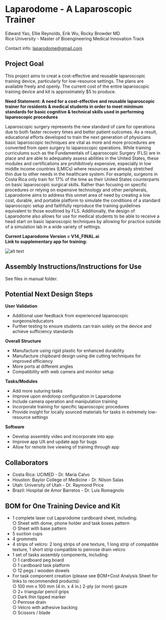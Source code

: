 
# **Laparodome - A Laparoscopic Trainer**  

Edward Yao, Ellie Reynolds, Erik Wu, Rocky Browder MD  
Rice University - Master of Bioengineering Medical Innovation Track  

Contact info: laparodome@gmail.com

## **Project Goal**
This project aims to creat a cost-effective and reusable laparoscopic training device, particularly for low-resource settings. The plans are available freely and openly. The current cost of the entire laparoscopic training device and kit is approximately $5 to produce. 

**Need Statement: A need for a cost-effective and reusable laparoscopic trainer for residents & medical students in order to meet minimum standards for basic cognitive & technical skills used in performing laparoscopic procedures**

Laparoscopic surgery represents the new standard of care for operations due to both faster recovery times and better patient outcomes. As a result, educational efforts developed to train the next generation of physicians basic laparoscopic techniques are vital as more and more procedures are converted from open surgery to laparoscopic operations. While training curriculums such as the Fundamentals of Laparoscopic Surgery (FLS) are in place and are able to adequately assess abilities in the United States, these modules and certifications are prohibitively expensive, especially in low middle income countries (LMICs) where resources are already stretched thin due to other needs in the healthcare system. For example, surgeons in Costa Rica only train for 17% of the time as their United States counterparts on basic laparoscopic surgical skills. Rather than focusing on specific procedures or relying on expensive technology and other peripherals, Laparodome aims to address this unmet area of need by creating a low cost, durable, and portable platform to simulate the conditions of a standard laparoscopic setup and faithfully reproduce the training guidelines equivalent to those eoutlined by FLS. Additionally, the design of Laparodome also allows for use for medical students to be able to receive a head start on basic laparoscopic techniques by allowing for practice outside of a simulation lab in a wide variety of settings. 

**Current Laparodome Version = V14_FINAL.ai**  
**Link to supplementary app for training:**  

![alt text](https://github.com/EddieYao8/Medical-Device-Projects/blob/master/Laparodome/media/Laparodome_V14.JPG?raw=true)

## **Assembly Instructions/Instructions for Use** 
See files in manual folder.   

## **Potential Next Design Steps**  
**User Validation** 
- Additional user feedback from experienced laparoscopic surgeons/educators 
- Further testing to ensure students can train solely on the device and achieve sufficiency standards 

**Overall Structure** 
- Manufacture using rigid plastic for enhanced durability 
- Manufacture chipboard design using die cutting techniques for improved efficiency
- More ports at different angles
- Compatibility with web camera and monitor setup

**Tasks/Modules** 
- Add more suturing tasks
- Improve upon endoloop configuration in Laparodome
- Include camera operation and manipulation training
- Incorporate training for specific laparoscopic procedures
- Provide insight for locally sourced materials for tasks in extremely low-resource settings

**Software** 
- Develop assembly video and incorporate into app
- Improve app UX and update app for bugs
- Allow for remote live viewing of training through app


## **Collaborators**
- Costa Rica: UCIMED - Dr. Maria Calvo
- Houston: Baylor College of Medicine - Dr. Nilson Salas
- Utah: University of Utah - Dr. Raymond Price
- Brazil: Hospital de Amor Barretos - Dr. Luis Romagnolo


## **BOM for One Training Device and Kit**
- 1 complete laser cut Laparodome cardboard sheet, including:  
  ○ Sheet with dome, phone holder and task boxes pattern  
  ○ Sheet with base pattern  
- 5 suction cups
- 4 grommets
- 4 strips of velcro: 2 long strips of one texture, 1 long strip of compatible texture, 1 short
strip compatible to penrose drain velcro
- 1 set of tasks assembly components, including:  
  ○ 1 cardboard peg board  
  ○ 1 cardboard task platform  
  ○ 12 pegs / wooden dowels  
- For task component creation (please see BOM+Cost Analysis Sheet for links to recommended products):  
  ○ 100 mm x 100 mm (4 in. x 4 in.) 2-ply (or more) gauze  
  ○ 2+ triangular pencil grips  
  ○ Dark thin tipped marker  
  ○ Penrose drain  
  ○ Velcro with adhesive backing  
  ○ Scissors / blade  
